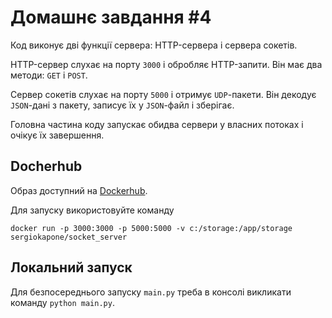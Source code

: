 # Домашнє завдання #4

Код виконує дві функції сервера: HTTP-сервера і сервера сокетів.

HTTP-сервер слухає на порту `3000` і обробляє HTTP-запити. Він має два методи: `GET` і `POST`.

Сервер сокетів слухає на порту `5000` і отримує `UDP`-пакети. Він декодує `JSON`-дані з пакету, записує їх у `JSON`-файл і зберігає.

Головна частина коду запускає обидва сервери у власних потоках і очікує їх завершення.

## Docherhub

Образ доступний на [Dockerhub](https://hub.docker.com/repository/docker/sergiokapone/socket_server/general).

Для запуску використовуйте команду

`docker run -p 3000:3000 -p 5000:5000 -v c:/storage:/app/storage sergiokapone/socket_server`

## Локальний запуск

Для безпосереднього запуску `main.py` треба в консолі викликати команду `python main.py`.
